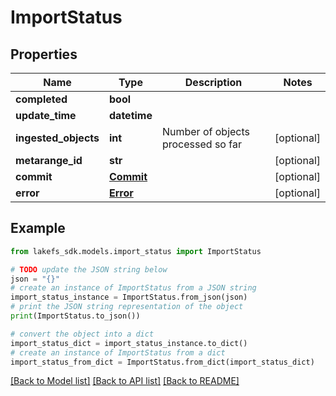 # ImportStatus


## Properties

Name | Type | Description | Notes
------------ | ------------- | ------------- | -------------
**completed** | **bool** |  | 
**update_time** | **datetime** |  | 
**ingested_objects** | **int** | Number of objects processed so far | [optional] 
**metarange_id** | **str** |  | [optional] 
**commit** | [**Commit**](Commit.md) |  | [optional] 
**error** | [**Error**](Error.md) |  | [optional] 

## Example

```python
from lakefs_sdk.models.import_status import ImportStatus

# TODO update the JSON string below
json = "{}"
# create an instance of ImportStatus from a JSON string
import_status_instance = ImportStatus.from_json(json)
# print the JSON string representation of the object
print(ImportStatus.to_json())

# convert the object into a dict
import_status_dict = import_status_instance.to_dict()
# create an instance of ImportStatus from a dict
import_status_from_dict = ImportStatus.from_dict(import_status_dict)
```
[[Back to Model list]](../README.md#documentation-for-models) [[Back to API list]](../README.md#documentation-for-api-endpoints) [[Back to README]](../README.md)


